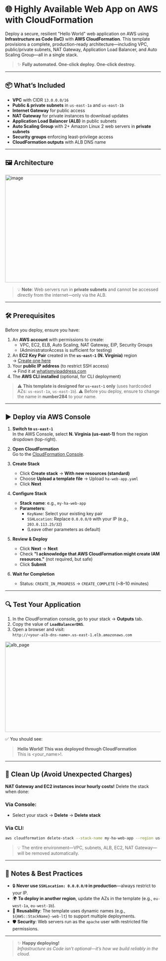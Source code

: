 # 🌐 Highly Available Web App on AWS with CloudFormation

Deploy a secure, resilient "Hello World" web application on AWS using **Infrastructure as Code (IaC)** with **AWS CloudFormation**. This template provisions a complete, production-ready architecture—including VPC, public/private subnets, NAT Gateway, Application Load Balancer, and Auto Scaling Group—all in a single stack.

> ✨ **Fully automated. One-click deploy. One-click destroy.**

---

## 📦 What’s Included

- **VPC** with CIDR `13.0.0.0/16`
- **Public & private subnets** in `us-east-1a` and `us-east-1b`
- **Internet Gateway** for public access
- **NAT Gateway** for private instances to download updates
- **Application Load Balancer (ALB)** in public subnets
- **Auto Scaling Group** with 2+ Amazon Linux 2 web servers in **private subnets**
- **Security groups** enforcing least-privilege access
- **CloudFormation outputs** with ALB DNS name

---

## 🖼️ Architecture

<img width="541" height="348" alt="image" src="https://github.com/user-attachments/assets/c9a5bcea-e686-42f3-968f-e691985563c3" />


> 💡 **Note**: Web servers run in **private subnets** and cannot be accessed directly from the internet—only via the ALB.

---

## 🛠️ Prerequisites

Before you deploy, ensure you have:

1. An **AWS account** with permissions to create:
   - VPC, EC2, ELB, Auto Scaling, NAT Gateway, EIP, Security Groups
   - (AdministratorAccess is sufficient for testing)
2. An **EC2 Key Pair** created in the **`us-east-1` (N. Virginia)** region  
   → [Create one here](https://console.aws.amazon.com/ec2/v2/home#KeyPairs)
3. Your **public IP address** (to restrict SSH access)  
   → Find it at [whatismyipaddress.com](https://whatismyipaddress.com/)
4. The **AWS CLI installed** (optional, for CLI deployment)

> ⚠️ **This template is designed for `us-east-1` only** (uses hardcoded AZs: `us-east-1a`, `us-east-1b`).
> ⚠️ Before you deploy, ensure to change the name in **number284** to your name.

---

## ▶️ Deploy via AWS Console

1. **Switch to `us-east-1`**  
   In the AWS Console, select **N. Virginia (us-east-1)** from the region dropdown (top-right).

2. **Open CloudFormation**  
   Go to the [CloudFormation Console](https://console.aws.amazon.com/cloudformation).

3. **Create Stack**  
   - Click **Create stack** → **With new resources (standard)**
   - Choose **Upload a template file** → Upload `ha-web-app.yaml`
   - Click **Next**

4. **Configure Stack**  
   - **Stack name**: e.g., `my-ha-web-app`
   - **Parameters**:
     - `KeyName`: Select your existing key pair
     - `SSHLocation`: Replace `0.0.0.0/0` with your IP (e.g., `203.0.113.25/32`)
     - (Leave other parameters as default)

5. **Review & Deploy**  
   - Click **Next** → **Next**
   - Check **"I acknowledge that AWS CloudFormation might create IAM resources."** (not required, but safe)
   - Click **Submit**

6. **Wait for Completion**  
   - Status: `CREATE_IN_PROGRESS` → `CREATE_COMPLETE` (~8–10 minutes)

---

## 🔍 Test Your Application

1. In the CloudFormation console, go to your stack → **Outputs** tab.
2. Copy the value of **`LoadBalancerDNS`**.
3. Open a browser and visit:  
   `http://<your-alb-dns-name>.us-east-1.elb.amazonaws.com`
   
<img width="903" height="292" alt="alb_page" src="https://github.com/user-attachments/assets/9c8e9e77-7635-4526-aa47-83ffa21f0cc3" />


✅ You should see:

> **Hello World! This was deployed through CloudFormation**  
> This is <your_name>!.

---

## 🧹 Clean Up (Avoid Unexpected Charges)

**NAT Gateway and EC2 instances incur hourly costs!** Delete the stack when done:

### Via Console:
- Select your stack → **Delete** → **Delete stack**

### Via CLI:
```bash
aws cloudformation delete-stack --stack-name my-ha-web-app --region us-east-1
```

> 💡 The entire environment—VPC, subnets, ALB, EC2, NAT Gateway—will be removed automatically.

---

## 📝 Notes & Best Practices

- 🔒 **Never use `SSHLocation: 0.0.0.0/0` in production**—always restrict to your IP.
- 🌍 **To deploy in another region**, update the AZs in the template (e.g., `eu-west-1a`, `eu-west-1b`).
- 🔄 **Reusability**: The template uses dynamic names (e.g., `${AWS::StackName}-web-lt`) to support multiple deployments.
- 🛡️ **Security**: Web servers run as the `apache` user with restricted file permissions.

---

> ✨ **Happy deploying!**  
> *Infrastructure as Code isn’t optional—it’s how we build reliably in the cloud.*
